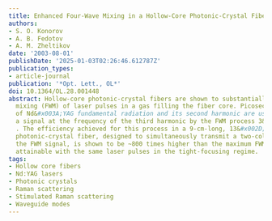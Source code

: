 ```yaml
---
title: Enhanced Four-Wave Mixing in a Hollow-Core Photonic-Crystal Fiber
authors:
- S. O. Konorov
- A. B. Fedotov
- A. M. Zheltikov
date: '2003-08-01'
publishDate: '2025-01-03T02:26:46.612787Z'
publication_types:
- article-journal
publication: '*Opt. Lett., OL*'
doi: 10.1364/OL.28.001448
abstract: Hollow-core photonic-crystal fibers are shown to substantially enhance four-wave
  mixing (FWM) of laser pulses in a gas filling the fiber core. Picosecond pulses
  of Nd&#x003A;YAG fundamental radiation and its second harmonic are used to generate
  a signal at the frequency of the third harmonic by the FWM process 3&#x2375;=2&#x2375;&#x002B;2&#x2375;-&#x2375;
  . The efficiency achieved for this process in a 9-cm-long, 13&#x002D;mu;m -hollow-core-diameter
  photonic-crystal fiber, designed to simultaneously transmit a two-color pump and
  the FWM signal, is shown to be ~800 times higher than the maximum FWM efficiency
  attainable with the same laser pulses in the tight-focusing regime.
tags:
- Hollow core fibers
- Nd:YAG lasers
- Photonic crystals
- Raman scattering
- Stimulated Raman scattering
- Waveguide modes
---
```

